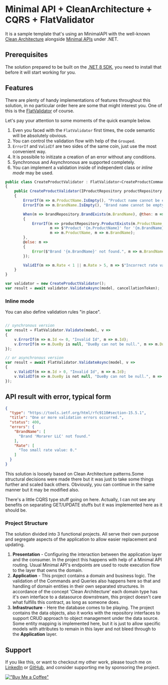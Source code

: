 # Minimal API + CleanArchitecture + CQRS + FlatValidator

It is a sample template that's using an MinimalAPI with the well-known [Clean Architecture](https://blog.cleancoder.com/uncle-bob/2012/08/13/the-clean-architecture.html) alongside [Minimal APIs](https://docs.microsoft.com/en-us/aspnet/core/fundamentals/minimal-apis) under .NET.

## Prerequisites

The solution prepared to be built on the [.NET 8 SDK](https://dotnet.microsoft.com/download/dotnet/8.0), you need to install that before it will start working for you. 

## Features 

There are plenty of handy implementations of features throughout this solution, in no particular order here are some that might interest you.
One of this is the [FlatValidator](https://www.nuget.org/packages/FlatValidator/) of course. 

Let's pay your attention to some moments of the quick example below.

1. Even you faced with the `FlatValidator` first times, the code semantic will be absolutely obvious.
2. You can control the validation flow with help of the `Grouped`.
3. `ErrorIf` and `ValidIf` are two sides of the same coin, just use the most convenient way.
4. It is possibile to initizate a creation of an error without any conditions.
5. Synchronous and Asynchronous are supported completely.
6. You can implement a validation inside of independent class or _inline mode_ may be used.

```js
public class CreateProductValidator : FlatValidator<CreateProductCommand>
{
    public CreateProductValidator(IProductRepository productRepository, IBrandRepository brandRepository)
    {
        ErrorIf(m => m.ProductName.IsEmpty(), "Product name cannot be empty.", m => m.ProductName);
        ErrorIf(m => m.BrandName.IsEmpty(), "Brand name cannot be empty.", m => m.BrandName);

        When(m => brandRepository.BrandExists(m.BrandName), @then: m =>
        {
            ErrorIf(m => productRepository.ProductExists(m.ProductName, m.BrandName), 
                    m => $"Product '{m.ProductName}' for '{m.BrandName}' already exists.", 
                    m => m.ProductName, m => m.BrandName);
        },
        @else: m =>
        {
            Error($"Brand '{m.BrandName}' not found.", m => m.BrandName);
        });

        ValidIf(m => m.Rate < 1 || m.Rate > 5, m => $"Incorrect rate value: {m.Rate}.", m => m.Rate);
    }
}

var validator = new CreateProductValidator();
var result = await validator.ValidateAsync(model, cancellationToken);

```


### Inline mode

You can also define validation rules "in place".

```js

// synchronous version
var result = FlatValidator.Validate(model, v =>
{
    v.ErrorIf(m => m.Id <= 0, "Invalid Id", m => m.Id);
    v.ErrorIf(m => m.DueBy is null, "DueBy can not be null.", m => m.DueBy);
});

// or asynchronous version
var result = await FlatValidator.ValidateAsync(model, v =>
{
    v.ValidIf(m => m.Id > 0, "Invalid Id", m => m.Id);
    v.ValidIf(m => m.DueBy is not null, "DueBy can not be null.", m => m.DueBy);
});

```

## API result with error, typical form

```json
{
  "type": "https://tools.ietf.org/html/rfc9110#section-15.5.1",
  "title": "One or more validation errors occurred.",
  "status": 400,
  "errors": {
    "BrandName": [
      "Brand 'Morarer LLC' not found."
    ],
    "Rate": [
      "Too small rate value: 0."
    ]
  }
}
```

This solution is loosely based on Clean Architecture patterns.Some structural decisions were made there but it was just to take some things further and scaled back others. Obviously, you can continue in the same manner but it may be modified also. 

There's a little CQRS type stuff going on here. Actually, I can not see any benefits on separating GET/UPDATE stuffs but it was implemented here as it should be.

### Project Structure

The solution divided into 3 functional projects. All serve their own purpose and segregate aspects of the application to allow easier replacement and updating.

1. **Presentation** - Configuring the interaction between the application layer and the consumer. In the project this happens with help of a Minimal API routing. Usual Minimal API's endpoints are used to route execution flow to the layer that owns the domain.
2. **Application** - This project contains a domain and business logic.  The validation of the Commands and Queries also happens here so that and handling of domain entities in their own separated structures.  In accordance of the concept 'Clean Architecture' each domain type has it's own interface to a datasource downstream, this project doesn't care what fulfills this contract, as long as someone does.
3. **Infrastructure** - Here the database comes to be playing.  The project contains the data objects, also it works with the repository interfaces to support CRUD approach to object management under the data source.  Some entity mapping is implemented here, but it is just to allow specific models with attributes to remain in this layer and not bleed through to the **Application** layer.

## Support

If you like this, or want to checkout my other work, please touch me on [LinkedIn](https://www.linkedin.com/in/ilya-rudenka-398877203/) or [GitHub](https://github.com/belset), and consider supporting me by sponsoring the project.

[!["Buy Me a Coffee"](https://cdn.buymeacoffee.com/buttons/v2/default-yellow.png)](https://www.buymeacoffee.com/belset)
